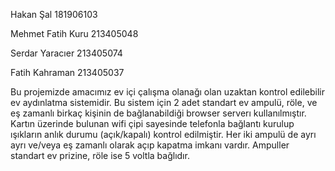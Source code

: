 Hakan Şal   181906103

Mehmet Fatih Kuru   213405048

Serdar Yaracıer   213405074

Fatih Kahraman  213405037




Bu projemizde amacımız ev içi çalışma olanağı olan uzaktan kontrol edilebilir ev aydınlatma sistemidir. Bu sistem için 2 adet standart ev ampulü, röle, ve eş zamanlı birkaç kişinin de bağlanabildiği browser serverı kullanılmıştır. Kartın üzerinde bulunan wifi çipi sayesinde telefonla bağlantı kurulup ışıkların anlık durumu (açık/kapalı) kontrol edilmiştir. Her iki ampulü de ayrı ayrı ve/veya eş zamanlı olarak açıp kapatma imkanı vardır. Ampuller standart ev prizine, röle ise 5 voltla bağlıdır.
